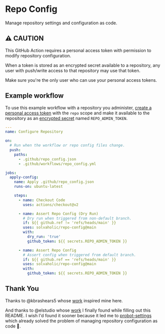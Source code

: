 # Repo Config

Manage repository settings and configuration as code.

## :warning: CAUTION

This GitHub Action requires a personal access token with permission to modify repository configuration.

When a token is stored as an encrypted secret available to a repository, any user with push/write access to that repository may use that token.

Make sure you're the only user who can use your personal access tokens.

## Example workflow

To use this example workflow with a repository you administer, [create a personal access token](https://docs.github.com/free-pro-team@latest/github/authenticating-to-github/creating-a-personal-access-token) with the `repo` scope and make it available to the repository as an [encrypted secret](https://docs.github.com/free-pro-team@latest/actions/reference/encrypted-secrets) named `REPO_ADMIN_TOKEN`.

```yaml
---
name: Configure Repository

on:
  # Run when the workflow or repo config files change.
  push:
    paths:
      - .github/repo_config.json
      - .github/workflows/repo_config.yml

jobs:
  apply-config:
    name: Apply .github/repo_config.json
    runs-on: ubuntu-latest

    steps:
      - name: Checkout Code
        uses: actions/checkout@v2

      - name: Assert Repo Config (Dry Run)
        # Dry run when triggered from non-default branch.
        if: ${{ github.ref != 'refs/heads/main' }}
        uses: solvaholic/repo-config@main
        with:
          dry_run: 'true'
          github_token: ${{ secrets.REPO_ADMIN_TOKEN }}

      - name: Assert Repo Config
        # Assert config when triggered from default branch.
        if: ${{ github.ref == 'refs/heads/main' }}
        uses: solvaholic/repo-config@main
        with:
          github_token: ${{ secrets.REPO_ADMIN_TOKEN }}
```

## Thank You

Thanks to @kbrashears5 whose [work](https://github.com/kbrashears5/github-action-repo-settings-sync) inspired mine here.

And thanks to @elstudio whose [work](https://github.com/elstudio/actions-settings) I finally found while filling out this README. I wish I'd found it sooner because it led me to [probot-settings](https://github.com/probot/settings) which already solved the problem of managing repository configuration as code :facepalm:.
